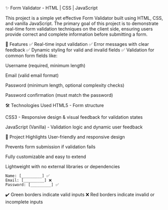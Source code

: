 ✨ Form Validator - HTML | CSS | JavaScript

This project is a simple yet effective Form Validator built using HTML, CSS, and vanilla JavaScript. The primary goal of this project is to demonstrate real-time form validation techniques on the client side, ensuring users provide correct and complete information before submitting a form.

🚀 Features
✅ Real-time input validation
✅ Error messages with clear feedback
✅ Dynamic styling for valid and invalid fields
✅ Validation for common form fields like:

Username (required, minimum length)

Email (valid email format)

Password (minimum length, optional complexity checks)

Password confirmation (must match the password)

🛠️ Technologies Used
HTML5 - Form structure

CSS3 - Responsive design & visual feedback for validation states

JavaScript (Vanilla) - Validation logic and dynamic user feedback

🎯 Project Highlights
User-friendly and responsive design

Prevents form submission if validation fails

Fully customizable and easy to extend

Lightweight with no external libraries or dependencies

```
Name: [_________] ✅  
Email: [_________] ❌  
Password: [_________] ✅  
```
✔️ Green borders indicate valid inputs
❌ Red borders indicate invalid or incomplete inputs

